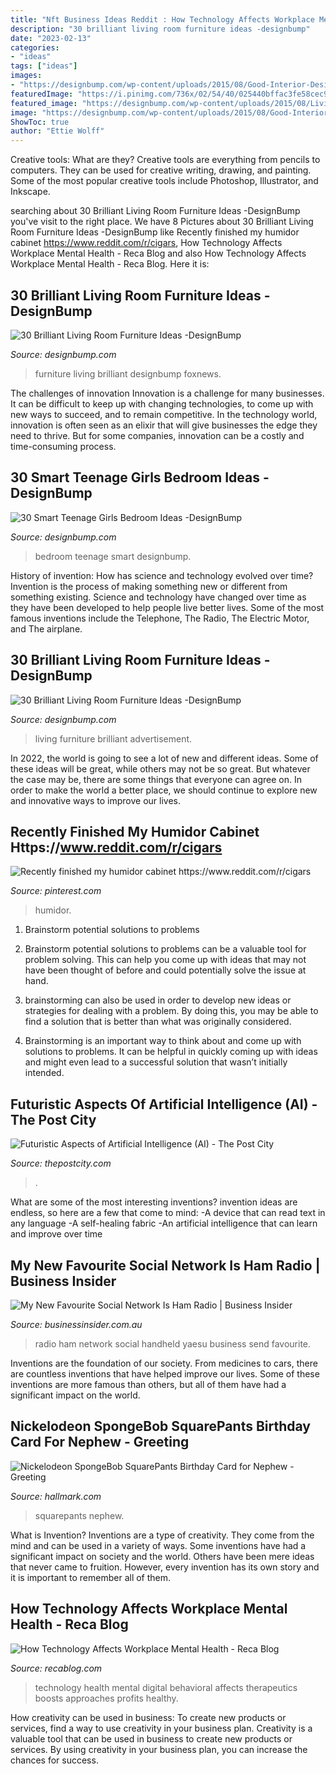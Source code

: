 ```yaml
---
title: "Nft Business Ideas Reddit : How Technology Affects Workplace Mental Health"
description: "30 brilliant living room furniture ideas -designbump"
date: "2023-02-13"
categories:
- "ideas"
tags: ["ideas"]
images:
- "https://designbump.com/wp-content/uploads/2015/08/Good-Interior-Design-and-Living-Room-Furniture-Design-Idea.jpg"
featuredImage: "https://i.pinimg.com/736x/02/54/40/025440bffac3fe58cec9aae5f2dfccf0.jpg"
featured_image: "https://designbump.com/wp-content/uploads/2015/08/Living-Room-ideas.jpg"
image: "https://designbump.com/wp-content/uploads/2015/08/Good-Interior-Design-and-Living-Room-Furniture-Design-Idea.jpg"
ShowToc: true
author: "Ettie Wolff"
---
```



Creative tools: What are they?
Creative tools are everything from pencils to computers. They can be used for creative writing, drawing, and painting. Some of the most popular creative tools include Photoshop, Illustrator, and Inkscape.

	

		
searching about 30 Brilliant Living Room Furniture Ideas -DesignBump you've visit to the right place. We have 8 Pictures about 30 Brilliant Living Room Furniture Ideas -DesignBump like Recently finished my humidor cabinet https://www.reddit.com/r/cigars, How Technology Affects Workplace Mental Health - Reca Blog and also How Technology Affects Workplace Mental Health - Reca Blog. Here it is:
		
    
## 30 Brilliant Living Room Furniture Ideas -DesignBump

<img loading=lazy src="https://designbump.com/wp-content/uploads/2015/08/Good-Interior-Design-and-Living-Room-Furniture-Design-Idea.jpg" onerror="this.onerror=null;this.src='https://tse4.mm.bing.net/th?id=OIP.kzupDcHm3fMyBUruLXj4pAHaDt&amp;pid=15.1';" alt="30 Brilliant Living Room Furniture Ideas -DesignBump">

_Source: designbump.com_

>furniture living brilliant designbump foxnews. 

	

The challenges of innovation
Innovation is a challenge for many businesses. It can be difficult to keep up with changing technologies, to come up with new ways to succeed, and to remain competitive. In the technology world, innovation is often seen as an elixir that will give businesses the edge they need to thrive. But for some companies, innovation can be a costly and time-consuming process.

    
## 30 Smart Teenage Girls Bedroom Ideas -DesignBump

<img loading=lazy src="https://cdn.designbump.com/wp-content/uploads/2014/09/teenage-girl-bedroom-ideaas-028.jpg" onerror="this.onerror=null;this.src='https://tse1.mm.bing.net/th?id=OIP.9RJzcJ0_BMRBPDPdJ2FTSQHaK_&amp;pid=15.1';" alt="30 Smart Teenage Girls Bedroom Ideas -DesignBump">

_Source: designbump.com_

>bedroom teenage smart designbump. 

	

History of invention: How has science and technology evolved over time?
Invention is the process of making something new or different from something existing. Science and technology have changed over time as they have been developed to help people live better lives. Some of the most famous inventions include the Telephone, The Radio, The Electric Motor, and The airplane.

    
## 30 Brilliant Living Room Furniture Ideas -DesignBump

<img loading=lazy src="https://designbump.com/wp-content/uploads/2015/08/Living-Room-ideas.jpg" onerror="this.onerror=null;this.src='https://tse4.mm.bing.net/th?id=OIP.383UxrR7ybe02zHYU0RS3QHaF0&amp;pid=15.1';" alt="30 Brilliant Living Room Furniture Ideas -DesignBump">

_Source: designbump.com_

>living furniture brilliant advertisement. 

	

In 2022, the world is going to see a lot of new and different ideas. Some of these ideas will be great, while others may not be so great. But whatever the case may be, there are some things that everyone can agree on. In order to make the world a better place, we should continue to explore new and innovative ways to improve our lives.

    
## Recently Finished My Humidor Cabinet Https://www.reddit.com/r/cigars

<img loading=lazy src="https://i.pinimg.com/736x/02/54/40/025440bffac3fe58cec9aae5f2dfccf0.jpg" onerror="this.onerror=null;this.src='https://tse4.mm.bing.net/th?id=OIP.z59lB7EamlTcHRLfYkAYQgHaHa&amp;pid=15.1';" alt="Recently finished my humidor cabinet https://www.reddit.com/r/cigars">

_Source: pinterest.com_

>humidor. 

	

1. Brainstorm potential solutions to problems
1. Brainstorm potential solutions to problems can be a valuable tool for problem solving. This can help you come up with ideas that may not have been thought of before and could potentially solve the issue at hand.
2. brainstorming can also be used in order to develop new ideas or strategies for dealing with a problem. By doing this, you may be able to find a solution that is better than what was originally considered.

3. Brainstorming is an important way to think about and come up with solutions to problems. It can be helpful in quickly coming up with ideas and might even lead to a successful solution that wasn’t initially intended.

    
## Futuristic Aspects Of Artificial Intelligence (AI) - The Post City

<img loading=lazy src="https://www.thepostcity.com/wp-content/uploads/2020/07/Futuristic-Aspects-of-Artificial-Intelligence-AI.jpg" onerror="this.onerror=null;this.src='https://tse3.mm.bing.net/th?id=OIP.01vdtliCkrsmLirYw_bObgHaDt&amp;pid=15.1';" alt="Futuristic Aspects of Artificial Intelligence (AI) - The Post City">

_Source: thepostcity.com_

>. 

	

What are some of the most interesting inventions?
invention ideas are endless, so here are a few that come to mind: 
-A device that can read text in any language 
-A self-healing fabric 
-An artificial intelligence that can learn and improve over time

    
## My New Favourite Social Network Is Ham Radio | Business Insider

<img loading=lazy src="https://static.businessinsider.com/image/537b8caf69bedd1169384fa9-400/image.jpg" onerror="this.onerror=null;this.src='https://tse2.mm.bing.net/th?id=OIP.uBl5HhWbAen3Dviu9Pu1UAAAAA&amp;pid=15.1';" alt="My New Favourite Social Network Is Ham Radio | Business Insider">

_Source: businessinsider.com.au_

>radio ham network social handheld yaesu business send favourite. 

	

Inventions are the foundation of our society. From medicines to cars, there are countless inventions that have helped improve our lives. Some of these inventions are more famous than others, but all of them have had a significant impact on the world.

    
## Nickelodeon SpongeBob SquarePants Birthday Card For Nephew - Greeting

<img loading=lazy src="https://www.hallmark.com/dw/image/v2/AALB_PRD/on/demandware.static/-/Sites-hallmark-master/default/dw0b8f3121/images/finished-goods/Nickelodeon-SpongeBob-SquarePants-Birthday-Card-for-Nephew-root-459HKB4715_PV.1.HKB4715.jpg_Source_Image.jpg" onerror="this.onerror=null;this.src='https://tse1.mm.bing.net/th?id=OIP.A9PuNOzo9rO6eHPQiBK7FAHaKz&amp;pid=15.1';" alt="Nickelodeon SpongeBob SquarePants Birthday Card for Nephew - Greeting">

_Source: hallmark.com_

>squarepants nephew. 

	

What is Invention?
Inventions are a type of creativity. They come from the mind and can be used in a variety of ways. Some inventions have had a significant impact on society and the world. Others have been mere ideas that never came to fruition. However, every invention has its own story and it is important to remember all of them.

    
## How Technology Affects Workplace Mental Health - Reca Blog

<img loading=lazy src="https://www.recablog.com/wp-content/uploads/2020/10/MENTAL-HEALTH-TECHNOLOGY.png" onerror="this.onerror=null;this.src='https://tse4.mm.bing.net/th?id=OIP.G06BHCdRSrXE5FUc6Ls_ngHaD4&amp;pid=15.1';" alt="How Technology Affects Workplace Mental Health - Reca Blog">

_Source: recablog.com_

>technology health mental digital behavioral affects therapeutics boosts approaches profits healthy. 

	

How creativity can be used in business: To create new products or services, find a way to use creativity in your business plan.
Creativity is a valuable tool that can be used in business to create new products or services. By using creativity in your business plan, you can increase the chances for success.

